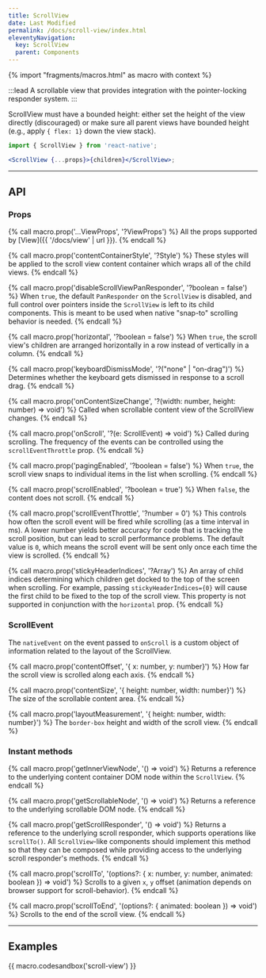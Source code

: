 ```yaml
---
title: ScrollView
date: Last Modified
permalink: /docs/scroll-view/index.html
eleventyNavigation:
  key: ScrollView
  parent: Components
---
```


{% import "fragments/macros.html" as macro with context %}

:::lead
A scrollable view that provides integration with the pointer-locking responder system.
:::

ScrollView must have a bounded height: either set the height of the view directly (discouraged) or make sure all parent views have bounded height (e.g., apply `{ flex: 1}` down the view stack).

```jsx
import { ScrollView } from 'react-native';

<ScrollView {...props}>{children}</ScrollView>;
```

---

## API

### Props

{% call macro.prop('...ViewProps', '?ViewProps') %}
All the props supported by [View]({{ '/docs/view' | url }}).
{% endcall %}

{% call macro.prop('contentContainerStyle', '?Style') %}
These styles will be applied to the scroll view content container which wraps all of the child views.
{% endcall %}


{% call macro.prop('disableScrollViewPanResponder', '?boolean = false') %}
When `true`, the default `PanResponder` on the `ScrollView` is disabled, and full control over pointers inside the `ScrollView` is left to its child components. This is meant to be used when native "snap-to" scrolling behavior is needed.
{% endcall %}

{% call macro.prop('horizontal', '?boolean = false') %}
When `true`, the scroll view's children are arranged horizontally in a row instead of vertically in a column.
{% endcall %}

{% call macro.prop('keyboardDismissMode', '?("none" | "on-drag")') %}
Determines whether the keyboard gets dismissed in response to a scroll drag.
{% endcall %}

{% call macro.prop('onContentSizeChange', '?(width: number, height: number) => void') %}
Called when scrollable content view of the ScrollView changes.
{% endcall %}

{% call macro.prop('onScroll', '?(e: ScrollEvent) => void') %}
Called during scrolling. The frequency of the events can be controlled using the `scrollEventThrottle` prop.
{% endcall %}

{% call macro.prop('pagingEnabled', '?boolean = false') %}
When `true`, the scroll view snaps to individual items in the list when scrolling.
{% endcall %}

{% call macro.prop('scrollEnabled', '?boolean = true') %}
When `false`, the content does not scroll.
{% endcall %}

{% call macro.prop('scrollEventThrottle', '?number = 0') %}
This controls how often the scroll event will be fired while scrolling (as a time interval in ms). A lower number yields better accuracy for code that is tracking the scroll position, but can lead to scroll performance problems. The default value is `0`, which means the scroll event will be sent only once each time the view is scrolled.
{% endcall %}

{% call macro.prop('stickyHeaderIndices', '?Array<number>') %}
An array of child indices determining which children get docked to the top of the screen when scrolling. For example, passing `stickyHeaderIndices={0}` will cause the first child to be fixed to the top of the scroll view. This property is not supported in conjunction with the `horizontal` prop.
{% endcall %}

### ScrollEvent

The `nativeEvent` on the event passed to `onScroll` is a custom object of information related to the layout of the ScrollView.

{% call macro.prop('contentOffset', '{ x: number, y: number}') %}
How far the scroll view is scrolled along each axis.
{% endcall %}

{% call macro.prop('contentSize', '{ height: number, width: number}') %}
The size of the scrollable content area.
{% endcall %}

{% call macro.prop('layoutMeasurement', '{ height: number, width: number}') %}
The `border-box` height and width of the scroll view.
{% endcall %}

### Instant methods

{% call macro.prop('getInnerViewNode', '() => void') %}
Returns a reference to the underlying content container DOM node within the `ScrollView`.
{% endcall %}

{% call macro.prop('getScrollableNode', '() => void') %}
Returns a reference to the underlying scrollable DOM node.
{% endcall %}

{% call macro.prop('getScrollResponder', '() => void') %}
Returns a reference to the underlying scroll responder, which supports operations like `scrollTo()`. All `ScrollView`-like components should implement this method so that they can be composed while providing access to the underlying scroll responder's methods.
{% endcall %}

{% call macro.prop('scrollTo', '(options?: { x: number, y: number, animated: boolean }) => void') %}
Scrolls to a given `x`, `y` offset (animation depends on browser support for scroll-behavior).
{% endcall %}

{% call macro.prop('scrollToEnd', '(options?: { animated: boolean }) => void') %}
Scrolls to the end of the scroll view.
{% endcall %}

---

## Examples

{{ macro.codesandbox('scroll-view') }}

